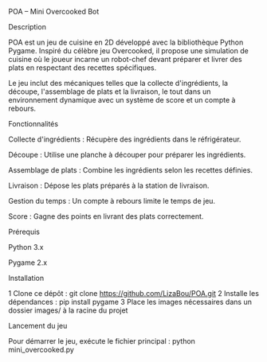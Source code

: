 POA – Mini Overcooked Bot

 Description

POA est un jeu de cuisine en 2D développé avec la bibliothèque Python Pygame. Inspiré du célèbre jeu Overcooked, il propose une simulation de cuisine où le joueur incarne un robot-chef devant préparer et livrer des plats en respectant des recettes spécifiques.

Le jeu inclut des mécaniques telles que la collecte d'ingrédients, la découpe, l'assemblage de plats et la livraison, le tout dans un environnement dynamique avec un système de score et un compte à rebours.

 Fonctionnalités

Collecte d'ingrédients : Récupère des ingrédients dans le réfrigérateur.

Découpe : Utilise une planche à découper pour préparer les ingrédients.

Assemblage de plats : Combine les ingrédients selon les recettes définies.

Livraison : Dépose les plats préparés à la station de livraison.

Gestion du temps : Un compte à rebours limite le temps de jeu.

Score : Gagne des points en livrant des plats correctement.

 Prérequis

Python 3.x

Pygame 2.x

 Installation

1 Clone ce dépôt :
git clone https://github.com/LizaBou/POA.git
2 Installe les dépendances :
pip install pygame
3 Place les images nécessaires dans un dossier images/ à la racine du projet

Lancement du jeu

Pour démarrer le jeu, exécute le fichier principal :
python mini_overcooked.py

